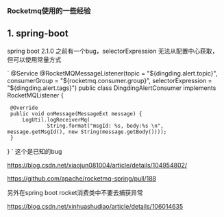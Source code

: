 ### Rocketmq使用的一些经验


## 1. spring-boot

 spring boot 2.1.0 之前有一个bug，selectorExpression 无法从配置中心获取，但可以使用常量方式

 `
 @Service
 @RocketMQMessageListener(topic = "${dingding.alert.topic}", consumerGroup = "${rocketmq.consumer.group}",
         selectorExpression = "${dingding.alert.tags}")
 public class DingdingAlertConsumer implements RocketMQListener<MessageExt> {

     @Override
     public void onMessage(MessageExt message) {
         LogUtil.logReceiverMq(
                 String.format("msgId: %s, body:%s \n", message.getMsgId(), new String(message.getBody())));
     }
 }
`
这个是已知的bug

https://blog.csdn.net/xiaojun081004/article/details/104954802/

https://github.com/apache/rocketmq-spring/pull/188


另外在spring boot rocket消费类中不要去捕获异常

https://blog.csdn.net/xinhuashudiao/article/details/106014635
